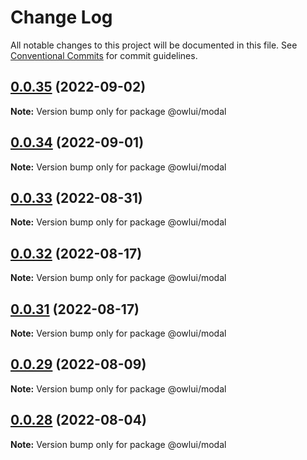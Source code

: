 # Change Log

All notable changes to this project will be documented in this file.
See [Conventional Commits](https://conventionalcommits.org) for commit guidelines.

## [0.0.35](https://github.com/EEBOS/owl-ui/compare/v0.0.34...v0.0.35) (2022-09-02)

**Note:** Version bump only for package @owlui/modal





## [0.0.34](https://github.com/EEBOS/owl-ui/compare/v0.0.33...v0.0.34) (2022-09-01)

**Note:** Version bump only for package @owlui/modal





## [0.0.33](https://github.com/EEBOS/owl-ui/compare/v0.0.32...v0.0.33) (2022-08-31)

**Note:** Version bump only for package @owlui/modal





## [0.0.32](https://github.com/EEBOS/owl-ui/compare/v0.0.31...v0.0.32) (2022-08-17)

**Note:** Version bump only for package @owlui/modal





## [0.0.31](https://github.com/EEBOS/owl-ui/compare/v0.0.29...v0.0.31) (2022-08-17)

**Note:** Version bump only for package @owlui/modal





## [0.0.29](https://github.com/EEBOS/owl-ui/compare/v0.0.28...v0.0.29) (2022-08-09)

**Note:** Version bump only for package @owlui/modal





## [0.0.28](https://github.com/EEBOS/owl-ui/compare/v0.0.27...v0.0.28) (2022-08-04)

**Note:** Version bump only for package @owlui/modal
